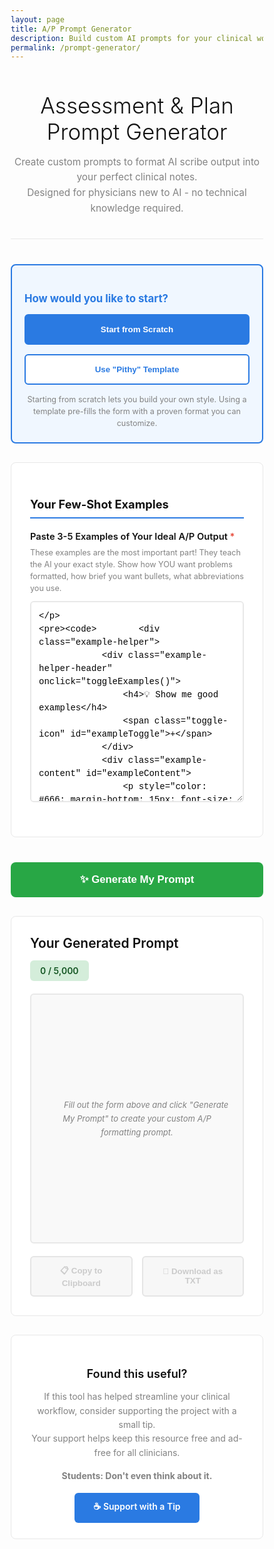 ```yaml
---
layout: page
title: A/P Prompt Generator
description: Build custom AI prompts for your clinical workflow. Use our free A/P Prompt Generator to format AI scribe output to your exact style. Try it now.
permalink: /prompt-generator/
---
```


<style>
    * {
        margin: 0;
        padding: 0;
        box-sizing: border-box;
    }

    .header {
        text-align: center;
        margin-bottom: 40px;
        padding-bottom: 20px;
        border-bottom: 1px solid #e8e8e8;
    }

    .header h1 {
        font-size: 2.5em;
        font-weight: 300;
        color: #111;
        margin-bottom: 10px;
    }

    .header p {
        color: #828282;
        font-size: 1.1em;
        line-height: 1.6;
    }

    /* Template selector */
    .template-section {
        background: #f0f7ff;
        border: 2px solid #2a7ae2;
        border-radius: 8px;
        padding: 20px;
        margin-bottom: 30px;
    }

    .template-section h3 {
        color: #2a7ae2;
        margin-bottom: 15px;
        font-size: 1.2em;
    }

    .template-buttons {
        display: flex;
        gap: 15px;
        flex-wrap: wrap;
    }

    .template-btn {
        flex: 1;
        min-width: 200px;
        padding: 15px 20px;
        border: 2px solid #2a7ae2;
        background: white;
        color: #2a7ae2;
        border-radius: 6px;
        font-weight: 600;
        cursor: pointer;
        transition: all 0.2s;
        text-align: center;
    }

    .template-btn:hover {
        background: #2a7ae2;
        color: white;
    }

    .template-btn.active {
        background: #2a7ae2;
        color: white;
    }

    /* Form sections */
    .form-section {
        background: white;
        border: 1px solid #e8e8e8;
        border-radius: 8px;
        padding: 30px;
        margin-bottom: 20px;
    }

    .form-section h3 {
        color: #111;
        margin-bottom: 20px;
        font-size: 1.3em;
        padding-bottom: 10px;
        border-bottom: 2px solid #2a7ae2;
    }

    .field {
        margin-bottom: 25px;
    }

    .field label {
        display: block;
        font-weight: 600;
        margin-bottom: 8px;
        color: #111;
        font-size: 1.05em;
    }

    .required {
        color: #e74c3c;
    }

    .help-text {
        font-size: 0.9em;
        color: #828282;
        margin-top: 5px;
        line-height: 1.5;
    }

    input[type="text"],
    textarea,
    select {
        width: 100%;
        padding: 12px;
        border: 2px solid #e8e8e8;
        border-radius: 6px;
        font-family: inherit;
        font-size: 14px;
        transition: border-color 0.2s;
    }

    input[type="text"]:focus,
    textarea:focus,
    select:focus {
        outline: none;
        border-color: #2a7ae2;
    }

    textarea {
        font-family: 'Monaco', 'Courier New', monospace;
        line-height: 1.5;
        resize: vertical;
        min-height: 100px;
    }

    /* Example helper */
    .example-helper {
        background: #f9f9f9;
        border: 2px solid #e8e8e8;
        border-radius: 6px;
        padding: 15px;
        margin-top: 10px;
    }

    .example-helper-header {
        display: flex;
        justify-content: space-between;
        align-items: center;
        cursor: pointer;
        user-select: none;
    }

    .example-helper-header h4 {
        color: #2a7ae2;
        font-size: 1em;
    }

    .toggle-icon {
        color: #2a7ae2;
        font-size: 1.2em;
        font-weight: bold;
    }

    .example-content {
        display: none;
        margin-top: 15px;
        padding-top: 15px;
        border-top: 1px solid #e8e8e8;
    }

    .example-content.show {
        display: block;
    }

    .example-item {
        background: white;
        border: 1px solid #e8e8e8;
        border-radius: 4px;
        padding: 12px;
        margin-bottom: 10px;
        font-family: 'Monaco', 'Courier New', monospace;
        font-size: 0.9em;
        white-space: pre-wrap;
        line-height: 1.6;
    }

    /* Pattern detection feedback */
    .pattern-feedback {
        background: #d4edda;
        border: 2px solid #28a745;
        border-radius: 8px;
        padding: 20px;
        margin-top: 15px;
        display: none;
    }

    .pattern-feedback.show {
        display: block;
    }

    .pattern-feedback.warning {
        background: #fff3cd;
        border-color: #ffc107;
    }

    .pattern-feedback h4 {
        color: #155724;
        margin-bottom: 15px;
        display: flex;
        align-items: center;
        gap: 8px;
        font-size: 1.1em;
    }

    .pattern-feedback.warning h4 {
        color: #856404;
    }

    .pattern-grid {
        display: grid;
        grid-template-columns: repeat(auto-fit, minmax(250px, 1fr));
        gap: 15px;
        margin-bottom: 15px;
    }

    .pattern-item {
        background: white;
        border: 1px solid #c3e6cb;
        border-radius: 6px;
        padding: 12px;
    }

    .pattern-feedback.warning .pattern-item {
        border-color: #ffeaa7;
    }

    .pattern-item strong {
        display: block;
        color: #155724;
        margin-bottom: 5px;
        font-size: 0.9em;
    }

    .pattern-feedback.warning .pattern-item strong {
        color: #856404;
    }

    .pattern-value {
        color: #155724;
        font-size: 1.05em;
        font-weight: 600;
    }

    .pattern-feedback.warning .pattern-value {
        color: #856404;
    }

    .consistency-issues {
        background: white;
        border: 1px solid #ffeaa7;
        border-radius: 6px;
        padding: 15px;
        margin-top: 15px;
    }

    .consistency-issues h5 {
        color: #856404;
        margin-bottom: 10px;
        font-size: 1em;
    }

    .consistency-issues ul {
        margin-left: 20px;
        color: #856404;
    }

    .consistency-issues li {
        margin-bottom: 8px;
        line-height: 1.5;
    }

    .pattern-note {
        margin-top: 15px;
        padding: 12px;
        background: white;
        border-left: 4px solid #28a745;
        font-size: 0.95em;
        color: #155724;
        line-height: 1.6;
    }

    .pattern-feedback.warning .pattern-note {
        border-left-color: #ffc107;
        color: #856404;
    }

    /* Boilerplate section */
    .boilerplate-entry {
        background: #f9f9f9;
        border: 2px solid #e8e8e8;
        border-radius: 6px;
        padding: 20px;
        margin-bottom: 15px;
    }

    .boilerplate-header {
        display: flex;
        justify-content: space-between;
        align-items: center;
        margin-bottom: 15px;
    }

    .boilerplate-header h4 {
        font-size: 1em;
        color: #111;
        font-weight: 600;
    }

    .remove-btn {
        background: #e74c3c;
        color: white;
        border: none;
        border-radius: 4px;
        padding: 6px 12px;
        font-size: 0.85em;
        cursor: pointer;
        transition: background 0.2s;
    }

    .remove-btn:hover {
        background: #c0392b;
    }

    .add-boilerplate-btn {
        width: 100%;
        padding: 15px;
        background: white;
        color: #2a7ae2;
        border: 2px dashed #2a7ae2;
        border-radius: 6px;
        font-weight: 600;
        font-size: 1em;
        cursor: pointer;
        transition: all 0.2s;
    }

    .add-boilerplate-btn:hover {
        background: #f0f7ff;
        border-style: solid;
    }

    /* Custom rules */
    .custom-rules-toggle {
        background: #f9f9f9;
        border: 2px solid #e8e8e8;
        border-radius: 6px;
        padding: 15px;
        margin-top: 20px;
        cursor: pointer;
        text-align: center;
        font-weight: 600;
        color: #2a7ae2;
        transition: all 0.2s;
    }

    .custom-rules-toggle:hover {
        background: #f0f0f0;
    }

    .custom-rules-content {
        display: none;
        margin-top: 15px;
    }

    .custom-rules-content.show {
        display: block;
    }

    /* Generate button */
    .generate-btn {
        width: 100%;
        padding: 18px;
        background: #28a745;
        color: white;
        border: none;
        border-radius: 8px;
        font-size: 1.2em;
        font-weight: 600;
        cursor: pointer;
        transition: background 0.2s;
        margin-top: 20px;
    }

    .generate-btn:hover {
        background: #218838;
    }

    .generate-btn:disabled {
        background: #ccc;
        cursor: not-allowed;
    }

    /* Output section */
    .output-section {
        background: white;
        border: 1px solid #e8e8e8;
        border-radius: 8px;
        padding: 30px;
        margin-top: 30px;
    }

    .output-header {
        display: flex;
        justify-content: space-between;
        align-items: center;
        margin-bottom: 20px;
        flex-wrap: wrap;
        gap: 15px;
    }

    .output-title {
        font-size: 1.5em;
        font-weight: 600;
        color: #111;
    }

    .char-count {
        font-size: 1em;
        padding: 8px 16px;
        border-radius: 6px;
        font-weight: 600;
    }

    .char-count.good {
        background: #d4edda;
        color: #155724;
    }

    .char-count.warning {
        background: #fff3cd;
        color: #856404;
    }

    .char-count.danger {
        background: #f8d7da;
        color: #721c24;
    }

    .output-content {
        background: #f9f9f9;
        border: 2px solid #e8e8e8;
        border-radius: 6px;
        padding: 20px;
        min-height: 400px;
        font-family: 'Monaco', 'Courier New', monospace;
        font-size: 13px;
        line-height: 1.7;
        white-space: pre-wrap;
        word-wrap: break-word;
        max-height: 600px;
        overflow-y: auto;
    }

    .output-content.empty {
        display: flex;
        align-items: center;
        justify-content: center;
        color: #828282;
        font-family: inherit;
        font-style: italic;
        text-align: center;
    }

    .action-buttons {
        display: flex;
        gap: 15px;
        margin-top: 20px;
        flex-wrap: wrap;
    }

    .copy-btn,
    .download-btn {
        flex: 1;
        min-width: 150px;
        padding: 12px 20px;
        border: 2px solid #2a7ae2;
        background: white;
        color: #2a7ae2;
        border-radius: 6px;
        font-weight: 600;
        cursor: pointer;
        transition: all 0.2s;
    }

    .copy-btn:hover,
    .download-btn:hover {
        background: #2a7ae2;
        color: white;
    }

    .copy-btn.copied {
        background: #28a745;
        border-color: #28a745;
        color: white;
    }

    .copy-btn:disabled,
    .download-btn:disabled {
        opacity: 0.5;
        cursor: not-allowed;
        background: #f0f0f0;
        border-color: #ccc;
        color: #999;
    }

    /* Support section */
    .support-section {
        background: white;
        border: 1px solid #e8e8e8;
        border-radius: 8px;
        padding: 25px;
        margin-top: 30px;
        text-align: center;
    }

    .support-section h3 {
        font-size: 1.3em;
        font-weight: 600;
        color: #111;
        margin-bottom: 15px;
    }

    .support-section p {
        color: #828282;
        margin-bottom: 15px;
        line-height: 1.6;
    }

    .tip-jar-btn {
        display: inline-block;
        padding: 12px 30px;
        background: #2a7ae2;
        color: white;
        text-decoration: none;
        border-radius: 6px;
        font-weight: 600;
        transition: background 0.2s;
    }

    .tip-jar-btn:hover {
        background: #1e59a8;
    }

    /* Mobile responsiveness */
    @media (max-width: 768px) {
        .header h1 {
            font-size: 1.8em;
        }

        .template-buttons {
            flex-direction: column;
        }

        .template-btn {
            min-width: 100%;
        }

        .form-section,
        .output-section {
            padding: 20px;
        }

        .output-header {
            flex-direction: column;
            align-items: flex-start;
        }

        .action-buttons {
            flex-direction: column;
        }

        .copy-btn,
        .download-btn {
            width: 100%;
        }

        .pattern-grid {
            grid-template-columns: 1fr;
        }
    }
</style>

<div class="header">
    <h1>Assessment & Plan Prompt Generator</h1>
    <p>Create custom prompts to format AI scribe output into your perfect clinical notes.<br>
    Designed for physicians new to AI - no technical knowledge required.</p>
</div>

<div class="template-section">
    <h3>How would you like to start?</h3>
    <div class="template-buttons">
        <button class="template-btn active" onclick="selectTemplate('scratch')">
            Start from Scratch
        </button>
        <button class="template-btn" onclick="selectTemplate('pithy')">
            Use "Pithy" Template
        </button>
    </div>
    <div class="help-text" style="margin-top: 15px; text-align: center;">
        Starting from scratch lets you build your own style. Using a template pre-fills the form with a proven format you can customize.
    </div>
</div>

<form id="promptForm">
    <div class="form-section">
        <h3>Your Few-Shot Examples</h3>
        <div class="field">
            <label>Paste 3-5 Examples of Your Ideal A/P Output <span class="required">*</span></label>
            <div class="help-text" style="margin-bottom: 10px;">
                These examples are the most important part! They teach the AI your exact style.
                Show how YOU want problems formatted, how brief you want bullets, what abbreviations you use.
            </div>
            <textarea id="examples" rows="14" placeholder="Paste your examples here. Separate each example clearly.

Example:
**Viral URI**
        - Supportive care, fluids
        - Tylenol PRN for fever
        - RTC if not improving in 3-5 days

**Acute Otitis Media**
        - Amoxicillin 400mg/5mL, 8mL PO BID x10d
        - F/U 2wk or PRN
        - Return precautions given" required></textarea>
            
            <div class="example-helper">
                <div class="example-helper-header" onclick="toggleExamples()">
                    <h4>💡 Show me good examples</h4>
                    <span class="toggle-icon" id="exampleToggle">+</span>
                </div>
                <div class="example-content" id="exampleContent">
                    <p style="color: #666; margin-bottom: 15px; font-size: 0.95em;">
                        Here are examples from a proven pediatric prompt. Copy the structure and adapt to your specialty:
                    </p>
                    <div class="example-item">**Asthma**
        - Flovent 44mcg 2 puff BID started
        - Continue albuterol PRN
        - Use spacer
        - RTC 3mo/PRN</div>
                    <div class="example-item">**Well Child Check**
        - Growing and developing well
        - Reviewed anticipatory guidance
        - RTC 1yr/PRN</div>
                    <div class="example-item">**Vomiting, mild dehydration**
        - NDNT on exam with MMM
        - Zofran PRN, pedialyte, Tylenol, Motrin
        - RTC PRN</div>
                    <p style="color: #666; margin-top: 15px; font-size: 0.9em; font-style: italic;">
                        Notice: Bold problem names, short bullets (under 10 words), clinical abbreviations, and clear follow-up plans.
                    </p>
                </div>
            </div>

            <div class="pattern-feedback" id="patternFeedback">
                <h4>✓ Pattern Detection Results</h4>
                <div class="pattern-grid" id="patternGrid"></div>
                <div id="consistencyIssues"></div>
                <div class="pattern-note" id="patternNote"></div>
            </div>

            <button type="button" class="add-boilerplate-btn" onclick="analyzeExamples()" style="margin-top: 15px; background: #2a7ae2; color: white; border: 2px solid #2a7ae2;">
                📊 Analyze Examples
            </button>
        </div>
    </div>

    <div class="form-section">
        <h3>Boilerplate Phrases (Optional)</h3>
        <p class="help-text" style="margin-bottom: 20px;">
            Add conditional text that appears after your bullets when certain visit types occur.
            For example: "If well child check → insert standard anticipatory guidance text"
        </p>
        
        <div id="boilerplateContainer"></div>
        
        <button type="button" class="add-boilerplate-btn" onclick="addBoilerplate()">
            + Add Boilerplate Phrase
        </button>
    </div>

    <div class="form-section">
        <h3>Formatting Rules</h3>
        <p class="help-text" style="margin-bottom: 15px;">
            The generator will automatically create rules based on your examples. Most users don't need to add anything here.
        </p>
        
        <div class="custom-rules-toggle" onclick="toggleCustomRules()">
            ⚙️ Add Custom Rules (Advanced)
        </div>
        
        <div class="custom-rules-content" id="customRulesContent">
            <textarea id="customRules" rows="6" placeholder="Add any specialty-specific requirements...

Example:
- Always include growth chart interpretation for peds
- Reference specific guidelines when applicable
- Include specific return precautions for each diagnosis"></textarea>
        </div>
    </div>

    <button type="submit" class="generate-btn">✨ Generate My Prompt</button>
</form>

<div class="output-section">
    <div class="output-header">
        <div class="output-title">Your Generated Prompt</div>
        <div id="charCount" class="char-count good">0 / 5,000</div>
    </div>
    <div id="output" class="output-content empty">
        Fill out the form above and click "Generate My Prompt" to create your custom A/P formatting prompt.
    </div>
    <div class="action-buttons">
        <button id="copyBtn" class="copy-btn" disabled>📋 Copy to Clipboard</button>
        <button id="downloadBtn" class="download-btn" disabled>💾 Download as TXT</button>
    </div>
</div>

<div class="support-section">
    <h3>Found this useful?</h3>
    <p>If this tool has helped streamline your clinical workflow, consider supporting the project with a small tip.<br>
    Your support helps keep this resource free and ad-free for all clinicians.</p>
    <p><strong>Students: Don't even think about it.</strong></p>
    <a href="https://donate.stripe.com/14A9ANf3K8VjeAW7pT8bS00" target="_blank" class="tip-jar-btn">☕ Support with a Tip</a>
</div>

<script>
// =============================================================================
// STATE MANAGEMENT
// =============================================================================
let boilerplateCount = 0;
let currentTemplate = 'scratch';
let detectedPatterns = null;

// Template data
const TEMPLATES = {
    pithy: {
        examples: `**Asthma**
        - Flovent 44mcg 2 puff BID started
        - Continue albuterol PRN
        - Use spacer
        - RTC 3mo/PRN

**Well Child Check**
        - Growing and developing well
        - Reviewed anticipatory guidance
        - RTC 1yr/PRN

**Vomiting, mild dehydration**
        - NDNT on exam with MMM
        - Zofran PRN, pedialyte, Tylenol, Motrin
        - RTC PRN

**ADHD**
        - Concerta 27mg not effective
        - Transition to Vyvanse 20mg PO daily
        - RTC 1mo

**Viral URI**
        - Supportive care, fluids
        - Declined COVID test
        - RTC PRN`,
        boilerplates: [
            {
                hook: 'well child check or health maintenance',
                text: 'All forms, labs, immunizations, and patient concerns reviewed and addressed appropriately. Screening questions, past medical history, past social history, medications, and growth chart reviewed. Age-appropriate anticipatory guidance reviewed and printed in AVS. Parent questions addressed.'
            },
            {
                hook: 'any illness',
                text: 'Recommended supportive care with OTC medications as needed. Return precautions given including increasing pain, worsening fever, dehydration, new symptoms, prolonged symptoms, worsening symptoms, and other concerns. Caregiver expressed understanding and agreement with treatment plan.'
            },
            {
                hook: 'any injury',
                text: 'Recommended supportive care with Tylenol, Motrin, rest, ice, compression, elevation, and gradual return to activity as appropriate. Return precautions given including increasing pain, swelling, or failure to improve.'
            }
        ]
    }
};

// =============================================================================
// ENHANCED PATTERN ANALYZER V3 (FIXED)
// =============================================================================
const PatternAnalyzer = {
    // List of subcategories to filter out from problem parsing
    subcategoryPattern: /^(Diagnostics|Therapeutics|Medications|Follow-up|Tests|Assessment|Plan|Prescriptions|Referrals|Consults|Next Steps|Patient Education|Discharge|Situational awareness):?$/i,

    analyze(text) {
        // 1. Parse text into problems
        const problems = this.parseProblems(text);
        
        if (problems.length === 0) {
            return { error: 'Could not detect any problems. Please format problem names using **Bold**, ALL CAPS, or Capitalized: format.' };
        }
        
        const emptyProblems = problems.filter(p => !p.content.trim());
        if (emptyProblems.length === problems.length) {
            return { error: 'Examples need content after problem names. Please add assessment and/or plan details.' };
        }
        
        // 2. Detect Assessment format first (as Plan detection depends on it)
        const assessmentPatterns = this.detectAssessmentFormat(problems);
        
        // 3. Detect Plan format (now "assessment-aware")
        const planPatterns = this.detectPlanFormat(problems, assessmentPatterns);
        
        // 4. Detect Problem Format from parsed problems
        const primaryProblemFormat = this.mostCommon(problems.map(p => p.format)) || 'plain';

        // 5. Detect all other pattern categories
        const patterns = {
            assessment: assessmentPatterns,
            plan: planPatterns,
            brevity: this.measureBrevity(problems),
            justification: this.detectJustification(problems),
            contingency: this.detectContingency(text),
            structure: {
                problemFormat: primaryProblemFormat,
                bulletStyle: this.detectBulletStyle(text),
                spacing: this.detectSpacing(text)
            },
            voice: this.detectVoice(text),
            abbreviations: this.measureAbbreviationDensity(text)
        };
        
        // 6. Check consistency
        const consistency = this.checkConsistency(patterns, problems);
        patterns.consistency = consistency;
        
        return patterns;
    },

    // Enhanced problem parser - supports multiple formats and filters subcategories
    parseProblems(text) {
        const problems = [];
        
        // Pattern 1: **Bold**
        let sections = text.split(/\*\*([^*]+)\*\*/);
        if (sections.length > 2) {
            for (let i = 1; i < sections.length; i += 2) {
                const problemName = sections[i].trim();
                
                // Skip if it's a subcategory header (FIX: BUG #2 - check before adding)
                if (this.subcategoryPattern.test(problemName)) {
                    continue;
                }
                
                const content = sections[i + 1] || '';
                
                // Skip if content is empty or only whitespace (FIX: BUG #2 - prevents validation failure)
                if (!content.trim()) {
                    continue;
                }
                
                problems.push({
                    name: problemName,
                    content: content,
                    lines: content.split('\n').filter(l => l.trim()),
                    format: 'bold'
                });
            }
            if (problems.length > 0) return problems;
        }
        
        // Pattern 2: ALL CAPS (at least 3 chars, mostly uppercase)
        const lines = text.split('\n');
        let currentProblem = null;
        
        for (let i = 0; i < lines.length; i++) {
            const line = lines[i];
            const trimmed = line.trim();
            
            // Check for ALL CAPS problem marker (at least 3 chars, 80% uppercase)
            if (trimmed.length >= 3) {
                const upperCount = (trimmed.match(/[A-Z]/g) || []).length;
                const letterCount = (trimmed.match(/[A-Za-z]/g) || []).length;
                const isAllCaps = letterCount > 0 && (upperCount / letterCount) >= 0.8;
                
                if (isAllCaps && /^[A-Z]/.test(trimmed)) {
                    const problemName = trimmed.replace(/:$/, '');
                    
                    // Skip if it's a subcategory header
                    if (this.subcategoryPattern.test(problemName)) {
                        continue;
                    }
                    
                    if (currentProblem) {
                        problems.push(currentProblem);
                    }
                    currentProblem = {
                        name: problemName,
                        content: '',
                        lines: [],
                        format: 'caps'
                    };
                } else if (currentProblem && trimmed) {
                    currentProblem.content += line + '\n';
                    currentProblem.lines.push(trimmed);
                }
            } else if (currentProblem && trimmed) {
                currentProblem.content += line + '\n';
                currentProblem.lines.push(trimmed);
            }
        }
        if (currentProblem) problems.push(currentProblem);
        if (problems.length > 0) return problems;
        
        // Pattern 3: Capitalized Word(s): (with colon)
        currentProblem = null;
        for (let i = 0; i < lines.length; i++) {
            const line = lines[i];
            const trimmed = line.trim();
            
            // Check for Capitalized Word: pattern (must have colon at end)
            if (/^[A-Z][a-zA-Z\s,'-]+:$/.test(trimmed) && trimmed.length >= 4) {
                const problemName = trimmed.replace(/:$/, '');
                
                // Skip if it's a subcategory header
                if (this.subcategoryPattern.test(problemName)) {
                    continue;
                }
                
                if (currentProblem) {
                    problems.push(currentProblem);
                }
                currentProblem = {
                    name: problemName,
                    content: '',
                    lines: [],
                    format: 'capitalized-colon'
                };
            } else if (currentProblem && trimmed) {
                currentProblem.content += line + '\n';
                currentProblem.lines.push(trimmed);
            }
        }
        if (currentProblem) problems.push(currentProblem);
        if (problems.length > 0) return problems;
        
        // Pattern 4: Capitalized line followed by indented bullets
        currentProblem = null;
        for (let i = 0; i < lines.length; i++) {
            const line = lines[i];
            const trimmed = line.trim();
            const nextLine = i + 1 < lines.length ? lines[i + 1] : '';
            
            // Check for capitalized word followed by indented content
            if (/^[A-Z][a-zA-Z\s]+$/.test(trimmed) && /^\s+[-*]/.test(nextLine)) {
                
                // Skip if it's a subcategory header
                if (this.subcategoryPattern.test(trimmed)) {
                    continue;
                }
                
                if (currentProblem) {
                    problems.push(currentProblem);
                }
                currentProblem = {
                    name: trimmed,
                    content: '',
                    lines: [],
                    format: 'capitalized'
                };
            } else if (currentProblem && trimmed) {
                currentProblem.content += line + '\n';
                currentProblem.lines.push(trimmed);
            }
        }
        if (currentProblem) problems.push(currentProblem);
        
        return problems;
    },

    // CATEGORY 1: ASSESSMENT FORMAT DETECTION (FIXED)
    // Priority: Narrative -> One-Liner -> Minimal
    detectAssessmentFormat(problems) {
        const formats = problems.map(problem => {
            
            // 1. Check for narrative (2+ consecutive non-bullet lines OR 1 line with 2+ sentences)
            if (this.isNarrativeParagraph(problem)) {
                return 'narrative';
            }
            
            // 2. Check for one-liner (exactly 1 non-bullet line + bullets)
            if (this.hasOneLinerStructure(problem)) {
                return 'oneliner-phrase';
            }

            // 3. Check for minimal (0 non-bullet lines)
            if (this.hasZeroNonBulletLines(problem)) {
                return 'minimal';
            }
            
            // 4. Fallback (e.g., problem with no bullets)
            return 'minimal';
        });
        
        return {
            primary: this.mostCommon(formats),
            consistency: [...new Set(formats)].length === 1,
            variations: [...new Set(formats)],
            distribution: this.countOccurrences(formats)
        };
    },

    // Helper: Detects 2+ non-bullet lines OR 1 wrapped line with 2+ sentences
    isNarrativeParagraph(problem) {
        const lines = problem.lines;
        let nonBulletCount = 0;
        let nonBulletContent = '';
        
        for (const line of lines) {
            if (/^\s*[-*]\s+/.test(line)) break; // Stop at first bullet
            if (line.trim()) {
                nonBulletCount++;
                nonBulletContent += line.trim() + ' ';
            }
        }
        
        // Narrative: 2+ non-bullet lines before any bullets
        if (nonBulletCount >= 2) return true;
        
        // Narrative: 1 non-bullet line that contains 2+ sentences (handles wrapped paste)
        if (nonBulletCount === 1) {
            const sentences = nonBulletContent.split(/[.!?]\s/).filter(Boolean);
            if (sentences.length >= 2) return true;
        }
        
        return false;
    },

    // Helper: Detects exactly 1 non-bullet line
    hasOneLinerStructure(problem) {
        const lines = problem.lines;
        const bulletLines = lines.filter(l => /^\s*[-*]\s+/.test(l));
        const nonBulletLines = lines.filter(l => 
            !/^\s*[-*]\s+/.test(l) && l.trim()
        );
        
        // One-liner: exactly 1 non-bullet assessment + at least 1 bullet plan
        return nonBulletLines.length === 1 && bulletLines.length >= 1;
    },
    
    // Helper: Detects 0 non-bullet lines
    hasZeroNonBulletLines(problem) {
        const lines = problem.lines;
        const nonBulletLines = lines.filter(l => 
            !/^\s*[-*]\s+/.test(l) && l.trim()
        );
        
        // Minimal: 0 non-bullet assessment lines (all content is bullets)
        return nonBulletLines.length === 0;
    },

    // CATEGORY 2: PLAN FORMAT DETECTION (FIXED)
    // Now "assessment-aware"
    detectPlanFormat(problems, assessmentPatterns) {
        const formats = problems.map((problem, index) => {
            // Get the assessment type for *this specific problem*
            const assessmentType = assessmentPatterns.variations[index] || assessmentPatterns.primary;
            
            // Get *only* the plan content
            const planContent = this.getPlanContent(problem, assessmentType);
            
            // Run checks *only* on the plan content (ordered from most specific to least specific)
            if (this.hasCategorySubheadings(planContent)) {
                return 'categorized';  // Most specific: has section headers
            }
            if (this.isHybridPlan(planContent)) {
                return 'hybrid';  // Moderately specific: mix of sentences + bullets (FIX: BUG #4 - check before narrative)
            }
            if (this.isPlanNarrative(planContent)) {
                return 'narrative';  // Broader: just needs future tense sentences
            }
            
            // Default to simple bullets (least specific fallback)
            return 'simple_bullets';
        });
        
        return {
            primary: this.mostCommon(formats),
            consistency: [...new Set(formats)].length === 1,
            variations: [...new Set(formats)],
            distribution: this.countOccurrences(formats)
        };
    },

    // Helper: Isolates plan content based on assessment type
    getPlanContent(problem, assessmentType) {
        const lines = problem.content.split('\n');
        let planLines = [];

        if (assessmentType === 'minimal') {
            // The whole content is the plan
            planLines = lines;
        } else if (assessmentType === 'oneliner-phrase') {
            // Plan starts *after* the first non-bullet line
            let foundNonBullet = false;
            for (const line of lines) {
                if (!/^\s*[-*]\s+/.test(line) && line.trim() && !foundNonBullet) {
                    foundNonBullet = true;
                    continue; // Skip this assessment line
                }
                if (foundNonBullet) {
                    planLines.push(line);
                }
            }
        } else if (assessmentType === 'narrative') {
            // Plan starts at the *first bullet* OR all content after assessment sentences (FIX: BUG #1)
            let foundFirstBullet = false;
            let assessmentLineCount = 0;
            
            for (const line of lines) {
                if (/^\s*[-*]\s+/.test(line)) {
                    foundFirstBullet = true;
                }
                if (foundFirstBullet) {
                    planLines.push(line);
                } else if (line.trim() && !/^\s*[-*]\s+/.test(line)) {
                    // Count non-bullet lines (assessment lines)
                    assessmentLineCount++;
                    // After 2+ assessment lines, assume plan starts (skip these lines)
                    if (assessmentLineCount > 2) {
                        planLines.push(line);
                    }
                } else if (line.trim() === '' && assessmentLineCount > 0) {
                    // Once we've seen assessment lines, include everything after
                    planLines.push(line);
                }
            }
            
            // Fallback: if no bullets found and we have content, take everything after first 2 lines
            if (planLines.length === 0 && lines.length > 2) {
                planLines = lines.slice(2);
            }
        }
        
        return planLines.join('\n');
    },

    // Helper: Checks for subheadings (operates on planContent)
    hasCategorySubheadings(text) {
        // Check for bold subheadings with common medical categories
        const boldSubheadingPatterns = [
            /\*\*Diagnostics:\*\*/i,
            /\*\*Therapeutics:\*\*/i,
            /\*\*Medications:\*\*/i,
            /\*\*Follow-up:\*\*/i,
            /\*\*Referrals:\*\*/i,
            /\*\*Consults:\*\*/i,
            /\*\*Patient Education:\*\*/i,
            /\*\*Tests:\*\*/i,
            /\*\*Assessment:\*\*/i,
            /\*\*Plan:\*\*/i,
            /\*\*Next Steps:\*\*/i,
            /\*\*Prescriptions:\*\*/i,
            /\*\*Discharge:\*\*/i,
            /\*\*Situational awareness:\*\*/i
        ];
        
        // Check for bullet-formatted subheadings (e.g., "- Diagnostics:")
        const bulletSubheadingPattern = /^\s*[-*]\s+(Diagnostics|Therapeutics|Medications|Follow-up|Tests|Prescriptions|Referrals|Consults|Next Steps|Patient Education|Discharge|Assessment|Plan|Situational awareness):/im;
        
        // Check for plain capitalized words with colon (on their own line)
        const plainSubheadingPattern = /^(Diagnostics|Therapeutics|Medications|Follow-up|Tests|Prescriptions|Referrals|Consults|Next Steps|Patient Education|Discharge|Assessment|Plan|Situational awareness):/im;
        
        const hasBoldSubheading = boldSubheadingPatterns.some(pattern => pattern.test(text));
        const hasBulletSubheading = bulletSubheadingPattern.test(text);
        const hasPlainSubheading = plainSubheadingPattern.test(text);
        
        return hasBoldSubheading || hasBulletSubheading || hasPlainSubheading;
    },

    // Helper: Checks for narrative plan (operates on planContent)
    isPlanNarrative(text) {
        // Must have NO bullets (strict requirement)
        const bulletCount = (text.match(/^\s*[-*]\s+/gm) || []).length;
        if (bulletCount > 0) return false;
        
        // Must have multiple substantial sentences
        const sentences = (text.match(/[.!?]+/g) || []).length;
        if (sentences < 2) return false;
        
        // Must have future tense indicators
        const futureTenseVerbs = ['will', 'plan to', 'going to', 'intend to'];
        const hasFutureTense = futureTenseVerbs.some(verb => 
            text.toLowerCase().includes(verb)
        );
        if (!hasFutureTense) return false;
        
        // Must be substantial text
        const wordCount = text.split(/\s+/).length;
        const isSubstantial = wordCount >= 15;
        
        return isSubstantial;
    },

    // Helper: Checks for hybrid plan (operates on planContent)
    isHybridPlan(text) {
        const lines = text.split('\n').filter(l => l.trim());
        let substantialSentenceCount = 0;
        let bulletCount = 0;
        
        for (const line of lines) {
            const isBullet = /^\s*[-*]\s+/.test(line);
            
            if (isBullet) {
                bulletCount++;
            } else {
                // Check if it's a substantial sentence
                const hasPeriod = /[.!?]$/.test(line.trim());
                const wordCount = line.split(/\s+/).length;
                
                if (hasPeriod && wordCount >= 5) {
                    substantialSentenceCount++;
                }
            }
        }
        
        // Hybrid requires at least 1 substantial sentence AND at least 2 bullets
        return substantialSentenceCount >= 1 && bulletCount >= 2;
    },

    // CATEGORY 3: DETAIL MODIFIERS
    measureBrevity(problems) {
        const allItems = [];
        
        problems.forEach(problem => {
            const bullets = problem.content
                .split('\n')
                .filter(l => /^\s*[-*]\s+/.test(l))
                .map(l => l.replace(/^\s*[-*]\s+/, '').trim());
            
            allItems.push(...bullets);
        });
        
        if (allItems.length === 0) return null;
        
        const wordCounts = allItems.map(item => item.split(/\s+/).length);
        const avg = wordCounts.reduce((a, b) => a + b, 0) / wordCounts.length;
        const max = Math.max(...wordCounts);
        const min = Math.min(...wordCounts);
        
        let level;
        if (avg < 6) level = 'terse';
        else if (avg < 12) level = 'moderate';
        else level = 'verbose';
        
        return {
            average: Math.round(avg * 10) / 10,
            max: max,
            min: min,
            level: level
        };
    },

    detectJustification(problems) {
        let noneCount = 0;
        let briefCount = 0;
        let detailedCount = 0;
        
        problems.forEach(problem => {
            const bullets = problem.content.split('\n')
                .filter(l => /^\s*[-*]\s+/.test(l));
            
            bullets.forEach(bullet => {
                const rationaleWords = [' for ', ' to ', ' per ', ' given ', ' because '];
                const hasRationale = rationaleWords.some(word => 
                    bullet.toLowerCase().includes(word)
                );
                
                if (!hasRationale) {
                    noneCount++;
                } else {
                    const detailedWords = ['guideline', 'target', 'goal', 'standard', 'achieve'];
                    const isDetailed = detailedWords.some(word => 
                        bullet.toLowerCase().includes(word)
                    );
                    
                    if (isDetailed) detailedCount++;
                    else briefCount++;
                }
            });
        });
        
        const total = noneCount + briefCount + detailedCount;
        if (total === 0) return { level: 'unknown' };
        
        const percentNone = noneCount / total;
        const percentDetailed = detailedCount / total;
        
        let level;
        if (percentNone > 0.7) level = 'none';
        else if (percentDetailed > 0.4) level = 'detailed';
        else level = 'brief';
        
        return { level: level };
    },

    detectContingency(text) {
        const contingencyPatterns = [
            /if\s+(?:no|inadequate|poor)\s+response/i,
            /if\s+(?:worsening|worsens)/i,
            /return\s+if/i,
            /rtc\s+if/i,
            /escalate\s+to/i,
            /→/g,
            /consider\s+adding/i,
            /if\s+persistent/i
        ];
        
        const matches = contingencyPatterns
            .filter(pattern => pattern.test(text))
            .length;
        
        let level;
        if (matches === 0) level = 'none';
        else if (matches <= 2) level = 'simple';
        else level = 'detailed';
        
        return { level: level, present: matches > 0 };
    },

    // CATEGORY 4: STRUCTURAL ELEMENTS (FIXED)
    // problemFormat is now derived in analyze()
    
    detectBulletStyle(text) {
        const lines = text.split('\n');
        
        const hyphenCount = lines.filter(l => /^\s+-\s+/.test(l)).length;
        const asteriskCount = lines.filter(l => /^\s*\*\s+/.test(l) && !/\*\*/.test(l)).length;
        const numberCount = lines.filter(l => /^\s*\d+\.\s+/.test(l)).length;
        
        let style, count;
        if (hyphenCount > asteriskCount && hyphenCount > numberCount) {
            style = 'hyphen';
            count = hyphenCount;
        } else if (asteriskCount > numberCount) {
            style = 'asterisk';
            count = asteriskCount;
        } else if (numberCount > 0) {
            style = 'number';
            count = numberCount;
        } else {
            return { style: 'none', indent: 0 };
        }
        
        // Measure indentation
        const bulletLines = lines.filter(l => {
            if (style === 'hyphen') return /^\s+-\s+/.test(l);
            if (style === 'asterisk') return /^\s*\*\s+/.test(l) && !/\*\*/.test(l);
            if (style === 'number') return /^\s*\d+\.\s+/.test(l);
            return false;
        });
        
        const indent = bulletLines.length > 0 ? bulletLines[0].search(/\S/) : 0;
        
        return { style: style, indent: indent, count: count };
    },

    detectSpacing(text) {
        const hasBlankLines = /\n\s*\n/.test(text);
        return { blankLinesBetweenProblems: hasBlankLines };
    },

    // CATEGORY 5: VOICE & TONE
    detectVoice(text) {
        const firstPerson = (text.match(/\b(I will|I recommend|I plan|I started|I discussed)\b/gi) || []).length;
        const thirdPerson = (text.match(/\b(will|plan to|started|continue|recommend)\b/gi) || []).length - firstPerson;
        const passive = (text.match(/\b(was|were|will be|to be started|to be continued)\b/gi) || []).length;
        const patientCentric = (text.match(/\bpatient (will|prefers|wants|agrees|to)\b/gi) || []).length;
        
        const total = firstPerson + thirdPerson + passive + patientCentric;
        
        if (total === 0) return { voice: 'unknown' };
        
        const scores = {
            first_person: firstPerson,
            third_person: thirdPerson,
            passive: passive,
            patient_centric: patientCentric
        };
        
        const dominant = Object.keys(scores).reduce((a, b) => 
            scores[a] > scores[b] ? a : b
        );
        
        return { voice: dominant };
    },

    measureAbbreviationDensity(text) {
        const commonAbbreviations = [
            'RTC', 'PRN', 'BID', 'TID', 'QID', 'PO', 'IV', 'IM',
            'F/U', 'MMM', 'NDNT', 'OTC', 'AVS', 'PCMH', 'HTN',
            'DM', 'CHF', 'COPD', 'URI', 'UTI', 'SOB', 'CP', 'N/V'
        ];
        
        const found = commonAbbreviations.filter(abbr => 
            text.includes(abbr)
        );
        
        const words = text.split(/\s+/).length;
        const density = found.length / words * 100;
        
        let level;
        if (density > 5) level = 'high';
        else if (density > 2) level = 'moderate';
        else level = 'low';
        
        return {
            level: level,
            found: found,
            count: found.length
        };
    },

    // CONSISTENCY CHECKING WITH PATTERN INFERENCE
    checkConsistency(patterns, problems) {
        const issues = [];
        
        // Check assessment format consistency
        if (patterns.assessment.variations.length > 1) {
            const inference = this.inferAssessmentPattern(patterns.assessment, problems);
            issues.push({
                category: 'Assessment Format',
                message: `Mixed formats: ${patterns.assessment.variations.map(v => this.formatPatternName(v)).join(', ')}`,
                suggestion: inference.suggestion,
                rule: inference.rule
            });
        }
        
        // Check plan format consistency
        if (patterns.plan.variations.length > 1) {
            const inference = this.inferPlanPattern(patterns.plan, problems);
            issues.push({
                category: 'Plan Format',
                message: `Mixed formats: ${patterns.plan.variations.map(v => this.formatPatternName(v)).join(', ')}`,
                suggestion: inference.suggestion,
                rule: inference.rule
            });
        }
        
        // Check brevity variance
        if (patterns.brevity && patterns.brevity.max - patterns.brevity.min > 10) {
            issues.push({
                category: 'Brevity',
                message: `Wide range: ${patterns.brevity.min}-${patterns.brevity.max} words per bullet`,
                suggestion: 'AI will match source content complexity',
                rule: null
            });
        }
        
        return {
            isConsistent: issues.length === 0,
            issues: issues
        };
    },

    inferAssessmentPattern(assessmentData, problems) {
        const variations = assessmentData.variations;
        
        if (variations.includes('minimal') && variations.includes('oneliner-phrase')) {
            return {
                suggestion: 'Appears to use minimal assessment for simple problems, one-liner for problems needing context',
                rule: 'For straightforward problems, state the diagnosis only. For problems requiring clinical context, include a one-line summary.'
            };
        }
        
        // Generic mixed pattern
        return {
            suggestion: 'Multiple assessment styles detected - consider using consistent format or varying by problem complexity',
            rule: 'Adapt assessment detail to match the clinical complexity and decision-making required for each problem.'
        };
    },

    inferPlanPattern(planData, problems) {
        const variations = planData.variations;
        
        if (variations.includes('narrative') && variations.includes('simple_bullets')) {
            return {
                suggestion: 'May use narrative for complex plans, bullets for simple plans',
                rule: 'For complex problems, use narrative format. For straightforward action lists, use bullet points.'
            };
        }
        
        return {
            suggestion: 'Multiple plan formats detected',
            rule: 'Vary plan format based on complexity: narrative for multi-step reasoning, bullets for action lists.'
        };
    },

    formatPatternName(name) {
        const nameMap = {
            'narrative': 'Narrative',
            'oneliner-phrase': 'One-liner (phrase)',
            'minimal': 'Minimal (bullets only)',
            'simple_bullets': 'Simple bullets',
            'categorized': 'Categorized',
            'hybrid': 'Hybrid',
            'first_person': 'First person',
            'third_person': 'Third person',
            'passive': 'Passive',
            'patient_centric': 'Patient-centric',
            'caps': 'ALL CAPS',
            'capitalized-colon': 'Capitalized:',
            'capitalized': 'Capitalized'
        };
        return nameMap[name] || this.capitalize(name.replace(/-/g, ' ').replace(/_/g, ' '));
    },
    
    capitalize(str) {
        if (!str) return '';
        return str.charAt(0).toUpperCase() + str.slice(1);
    },

    // UTILITY FUNCTIONS
    mostCommon(arr) {
        if (arr.length === 0) return null;
        const counts = {};
        arr.forEach(item => counts[item] = (counts[item] || 0) + 1);
        return Object.keys(counts).reduce((a, b) => counts[a] > counts[b] ? a : b);
    },

    countOccurrences(arr) {
        const counts = {};
        arr.forEach(item => counts[item] = (counts[item] || 0) + 1);
        return counts;
    }
};

// =============================================================================
// PROMPT GENERATOR (FIXED)
// =============================================================================
const PromptGenerator = {
    generate(data) {
        const sections = [];
        
        sections.push(this.generateTask());
        sections.push('\n---\n');
        
        sections.push(this.generateOutputStructure(data.patterns));
        sections.push('\n---\n');
        
        sections.push(this.generateRules(data.patterns, data.customRules));
        sections.push('\n---\n');
        
        if (data.boilerplates.length > 0) {
            sections.push(this.generateBoilerplate(data.boilerplates));
            sections.push('\n---\n');
        }
        
        sections.push('## Few-Shot Examples\n\n');
        sections.push(data.examples.trim());
        
        return sections.join('');
    },

    generateTask() {
        return 'Reformat the assessment and plan into a structured, problem-oriented format. The output should be extremely concise for rapid scanning.';
    },

    generateOutputStructure(patterns) {
        let output = '## Output Structure for Each Problem/Diagnosis\n\n';
        
        if (patterns.structure.problemFormat === 'bold') {
            output += '**[Problem/Diagnosis Name]**\n';
        } else if (patterns.structure.problemFormat === 'caps') {
            output += '[PROBLEM/DIAGNOSIS NAME]\n';
        } else {
            output += '[Problem/Diagnosis Name]\n';
        }
        
        // Assessment structure (removed 'assessment-first-bullet')
        output += this.generateAssessmentStructure(patterns.assessment);
        
        // Plan structure
        output += this.generatePlanStructure(patterns.plan, patterns.structure.bulletStyle);
        
        return output;
    },

    generateAssessmentStructure(assessment) {
        const indent = ' '.repeat(assessment.primary === 'oneliner-phrase' ? 1 : 8);
        const bullet = assessment.primary === 'oneliner-phrase' ? '-' : '*';

        const templates = {
            'narrative': '\n[Write assessment as a flowing paragraph with complete sentences explaining clinical reasoning]\n\n',
            'oneliner-phrase': `\n${indent}${bullet} [brief finding, key detail, or status]\n\n`,
            'minimal': '\n' // Minimal means straight to plan bullets
        };
        
        return templates[assessment.primary] || '\n';
    },

    generatePlanStructure(plan, bulletStyle) {
        const indent = ' '.repeat(bulletStyle.indent || 8);
        const bullet = bulletStyle.style === 'hyphen' ? '-' : 
                      bulletStyle.style === 'asterisk' ? '*' : 
                      bulletStyle.style === 'number' ? '1.' : '-';
        
        const templates = {
            narrative: '[Write plan as flowing paragraph with future tense verbs]\n',
            simple_bullets: `${indent}${bullet} [Action item]\n${indent}${bullet} [Action item]\n`,
            categorized: `**Diagnostics:**\n${indent}${bullet} [Test/study]\n\n**Therapeutics:**\n${indent}${bullet} [Medication/treatment]\n\n**Follow-up:**\n${indent}${bullet} [Follow-up plan]\n`,
            hybrid: `[Opening narrative sentence explaining plan strategy]\n${indent}${bullet} [Action item]\n${indent}${bullet} [Action item]\n`
        };
        
        return templates[plan.primary] || templates.simple_bullets;
    },

    generateRules(patterns, customRules) {
        const rules = [];
        let num = 1;
        
        // Assessment instructions
        const assessmentInst = this.getAssessmentInstruction(patterns.assessment);
        if (assessmentInst) {
            rules.push(`${num}. ${assessmentInst}`);
            num++;
        }
        
        if (!patterns.consistency.isConsistent) {
            const assessmentIssue = patterns.consistency.issues.find(i => i.category === 'Assessment Format');
            if (assessmentIssue && assessmentIssue.rule) {
                rules.push(`${num}. ${assessmentIssue.rule}`);
                num++;
            }
        }
        
        // Plan instructions
        const planInst = this.getPlanInstruction(patterns.plan);
        if (planInst) {
            rules.push(`${num}. ${planInst}`);
            num++;
        }
        
        if (!patterns.consistency.isConsistent) {
            const planIssue = patterns.consistency.issues.find(i => i.category === 'Plan Format');
            if (planIssue && planIssue.rule) {
                rules.push(`${num}. ${planIssue.rule}`);
                num++;
            }
        }
        
        // Problem formatting
        if (patterns.structure.problemFormat === 'bold') {
            rules.push(`${num}. Bold all problem/diagnosis names using **Problem** format`);
            num++;
        } else if (patterns.structure.problemFormat === 'caps') {
            rules.push(`${num}. Format all problem/diagnosis names in ALL CAPS`);
            num++;
        }
        
        // Bullet style
        if (patterns.structure.bulletStyle.style !== 'none') {
            const bulletChar = patterns.structure.bulletStyle.style === 'hyphen' ? 'hyphen (-)' :
                             patterns.structure.bulletStyle.style === 'asterisk' ? 'asterisk (*)' :
                             'numbers';
            rules.push(`${num}. Use ${bulletChar} for all bullets`);
            num++;
            
            if (patterns.structure.bulletStyle.indent > 0) {
                rules.push(`${num}. Indent all bullets with ${patterns.structure.bulletStyle.indent} spaces`);
                num++;
            }
        }
        
        // Brevity
        if (patterns.brevity) {
            if (patterns.brevity.level === 'terse') {
                rules.push(`${num}. Keep bullets extremely brief (under ${Math.ceil(patterns.brevity.average + 2)} words per bullet)`);
                num++;
            } else if (patterns.brevity.level === 'verbose') {
                rules.push(`${num}. Write detailed bullets with full context (approximately ${Math.ceil(patterns.brevity.average)} words each)`);
                num++;
            }
        }
        
        // Justification
        if (patterns.justification.level === 'none') {
            rules.push(`${num}. List actions only without explanation or rationale`);
            num++;
        } else if (patterns.justification.level === 'detailed') {
            rules.push(`${num}. Include detailed rationale for each action, referencing guidelines when relevant`);
            num++;
        }
        
        // Abbreviations
        if (patterns.abbreviations.level === 'high') {
            const abbrList = patterns.abbreviations.found.slice(0, 8).join(', ');
            rules.push(`${num}. Use extensive medical abbreviations (e.g., ${abbrList}, etc.)`);
            num++;
        } else if (patterns.abbreviations.level === 'low') {
            rules.push(`${num}. Minimize abbreviations. Write out most terms in full`);
            num++;
        }
        
        // Contingency
        if (patterns.contingency.level === 'detailed') {
            rules.push(`${num}. Include detailed if/then contingency plans for anticipated scenarios`);
            num++;
        } else if (patterns.contingency.level === 'simple') {
            rules.push(`${num}. Include simple return precautions (e.g., "return if symptoms worsen")`);
            num++;
        }
        
        // Voice
        if (patterns.voice.voice === 'first_person') {
            rules.push(`${num}. Use first-person active voice (e.g., "I will start," "I recommend")`);
            num++;
        } else if (patterns.voice.voice === 'passive') {
            rules.push(`${num}. Use passive voice constructions where appropriate`);
            num++;
        }
        
        // Core rules
        rules.push(`${num}. Never fabricate or infer information not present in the source text`);
        num++;
        
        if (patterns.structure.spacing.blankLinesBetweenProblems) {
            rules.push(`${num}. Insert a blank line between different problems`);
            num++;
        }
        
        rules.push(`${num}. No references`);
        num++;
        
        // Custom rules
        if (customRules.trim()) {
            const customList = customRules.split('\n').filter(r => r.trim());
            customList.forEach(rule => {
                const clean = rule.replace(/^[\s\-*\d.]+/, '').trim();
                if (clean) {
                    rules.push(`${num}. ${clean}`);
                    num++;
                }
            });
        }
        
        return '## Formatting Rules\n\n' + rules.join('\n');
    },

    getAssessmentInstruction(assessment) {
        const templates = {
            'narrative': "Write the assessment as a flowing narrative paragraph. Use complete sentences that explain clinical reasoning. Connect findings to conclusions using words like 'given,' 'therefore,' and 'likely'",
            'oneliner-phrase': "After each problem name, write a brief, single-line phrase summarizing key clinical facts. This line should not be a full sentence.",
            'minimal': "Do not write a separate assessment. Proceed directly from the problem name to the plan (which will be bullet points)."
        };
        
        return templates[assessment.primary];
    },

    getPlanInstruction(plan) {
        const templates = {
            'narrative': "Write the plan as a flowing paragraph using complete sentences. Use future tense ('will start,' 'plan to'). Explain actions in narrative form",
            'simple_bullets': "Format the plan as bullet points. Write brief action phrases. Do not use category subheadings",
            'categorized': "Organize the plan into categories with subheadings (e.g., Diagnostics:, Therapeutics:, Follow-up:, Tests:, Medications:, etc.). Under each subheading, list relevant action items as bullet points. Use capitalized words followed by colons for subheadings",
            'hybrid': "Begin with a brief narrative sentence explaining the overall plan strategy. Then list specific action items as bullet points below"
        };
        
        return templates[plan.primary];
    },

    generateBoilerplate(boilerplates) {
        let section = '## Conditional Boilerplate Text\n\n';
        section += '[Insert after the bulleted list when applicable. This text should be italicized.]\n\n';
        
        boilerplates.forEach(bp => {
            section += `If ${bp.hook} discussed:\n`;
            section += `"${bp.text}"\n\n`;
        });
        
        return section;
    }
};

// =============================================================================
// TEMPLATE MANAGEMENT
// =============================================================================
function selectTemplate(templateName) {
    currentTemplate = templateName;
    
    document.querySelectorAll('.template-btn').forEach(btn => {
        btn.classList.remove('active');
    });
    
    // Find the button that was clicked and add 'active' class
    // Using event.currentTarget ensures we get the button, even if user clicks on text inside it
    if (event && event.currentTarget) {
         event.currentTarget.classList.add('active');
    } else {
        // Fallback for programmatic call
        document.querySelector(`.template-btn[onclick="selectTemplate('${templateName}')"]`).classList.add('active');
    }
    
    document.getElementById('examples').value = '';
    document.getElementById('customRules').value = '';
    document.getElementById('boilerplateContainer').innerHTML = '';
    document.getElementById('patternFeedback').classList.remove('show');
    boilerplateCount = 0;
    detectedPatterns = null;
    
    if (templateName === 'pithy') {
        loadTemplate(TEMPLATES.pithy);
    }
}

function loadTemplate(template) {
    document.getElementById('examples').value = template.examples;
    
    template.boilerplates.forEach(bp => {
        addBoilerplate();
        const entries = document.querySelectorAll('.boilerplate-entry');
        const lastEntry = entries[entries.length - 1];
        lastEntry.querySelector('.boilerplate-hook').value = bp.hook;
        lastEntry.querySelector('.boilerplate-text').value = bp.text;
    });
    
    // Auto-analyze the template
    setTimeout(analyzeExamples, 100); 
}

// =============================================================================
// UI INTERACTIONS
// =============================================================================
function toggleExamples() {
    const content = document.getElementById('exampleContent');
    const icon = document.getElementById('exampleToggle');
    
    if (content.classList.contains('show')) {
        content.classList.remove('show');
        icon.textContent = '+';
    } else {
        content.classList.add('show');
        icon.textContent = '−';
    }
}

function toggleCustomRules() {
    const content = document.getElementById('customRulesContent');
    content.classList.toggle('show');
}

function analyzeExamples() {
    const examples = document.getElementById('examples').value;
    const feedback = document.getElementById('patternFeedback');
    
    if (!examples.trim()) {
        alert('Please paste your examples first!');
        feedback.classList.remove('show');
        return;
    }
    
    try {
        detectedPatterns = PatternAnalyzer.analyze(examples);
        
        if (detectedPatterns && detectedPatterns.error) {
            alert(detectedPatterns.error);
            feedback.classList.remove('show');
            return;
        }
        
        if (!detectedPatterns || !detectedPatterns.assessment) {
            alert('Could not detect patterns. Please make sure your examples are properly formatted.');
            feedback.classList.remove('show');
            return;
        }
        
        displayPatternFeedback(detectedPatterns);

    } catch (e) {
        console.error("Pattern analysis failed:", e);
        alert('An error occurred during analysis. Please check the console (F12) for details.');
        feedback.classList.remove('show');
        detectedPatterns = null;
    }
}

function displayPatternFeedback(patterns) {
    const feedback = document.getElementById('patternFeedback');
    const grid = document.getElementById('patternGrid');
    const issuesDiv = document.getElementById('consistencyIssues');
    const noteDiv = document.getElementById('patternNote');
    
    let gridHTML = '';
    
    if (patterns.assessment) {
        gridHTML += `
            <div class="pattern-item">
                <strong>Assessment Format</strong>
                <div class="pattern-value">${PatternAnalyzer.formatPatternName(patterns.assessment.primary)}</div>
            </div>
        `;
    }
    
    if (patterns.plan) {
        gridHTML += `
            <div class="pattern-item">
                <strong>Plan Format</strong>
                <div class="pattern-value">${PatternAnalyzer.formatPatternName(patterns.plan.primary)}</div>
            </div>
        `;
    }
    
    if (patterns.brevity) {
        gridHTML += `
            <div class="pattern-item">
                <strong>Brevity Level</strong>
                <div class="pattern-value">${PatternAnalyzer.capitalize(patterns.brevity.level)} (avg ${patterns.brevity.average} words)</div>
            </div>
        `;
    }
    
    if (patterns.justification && patterns.justification.level !== 'unknown') {
        gridHTML += `
            <div class="pattern-item">
                <strong>Justification</strong>
                <div class="pattern-value">${PatternAnalyzer.capitalize(patterns.justification.level)}</div>
            </div>
        `;
    }
    
    if (patterns.structure.bulletStyle.style !== 'none') {
        const bulletName = patterns.structure.bulletStyle.style === 'hyphen' ? 'Hyphen (-)' :
                          patterns.structure.bulletStyle.style === 'asterisk' ? 'Asterisk (*)' :
                          'Numbered';
        gridHTML += `
            <div class="pattern-item">
                <strong>Bullet Style</strong>
                <div class="pattern-value">${bulletName}, ${patterns.structure.bulletStyle.indent}-space indent</div>
            </div>
        `;
    }
    
    if (patterns.structure.problemFormat) {
        gridHTML += `
            <div class="pattern-item">
                <strong>Problem Names</strong>
                <div class="pattern-value">${PatternAnalyzer.formatPatternName(patterns.structure.problemFormat)}</div>
            </div>
        `;
    }
    
    if (patterns.voice && patterns.voice.voice !== 'unknown') {
        gridHTML += `
            <div class="pattern-item">
                <strong>Voice</strong>
                <div class="pattern-value">${PatternAnalyzer.formatPatternName(patterns.voice.voice)}</div>
            </div>
        `;
    }
    
    if (patterns.abbreviations) {
        gridHTML += `
            <div class="pattern-item">
                <strong>Abbreviations</strong>
                <div class="pattern-value">${PatternAnalyzer.capitalize(patterns.abbreviations.level)} density (${patterns.abbreviations.count} found)</div>
            </div>
        `;
    }
    
    if (patterns.contingency && patterns.contingency.present) {
        gridHTML += `
            <div class="pattern-item">
                <strong>Contingency Planning</strong>
                <div class="pattern-value">${PatternAnalyzer.capitalize(patterns.contingency.level)}</div>
            </div>
        `;
    }
    
    grid.innerHTML = gridHTML;
    
    if (patterns.consistency && !patterns.consistency.isConsistent) {
        feedback.classList.add('warning');
        issuesDiv.innerHTML = `
            <div class="consistency-issues">
                <h5>⚠️ Inconsistencies Detected</h5>
                <ul>
                    ${patterns.consistency.issues.map(issue => `
                        <li><strong>${issue.category}:</strong> ${issue.message}. ${issue.suggestion}</li>
                    `).join('')}
                </ul>
            </div>
        `;
        
        noteDiv.textContent = 'The generator will create flexible instructions to handle these variations. The AI will adapt based on content complexity.';
    } else {
        feedback.classList.remove('warning');
        issuesDiv.innerHTML = '';
        noteDiv.textContent = 'Patterns are consistent! The generator will create precise instructions matching your style.';
    }
    
    feedback.classList.add('show');
}


// =============================================================================
// BOILERPLATE MANAGEMENT
// =============================================================================
function addBoilerplate() {
    boilerplateCount++;
    const container = document.getElementById('boilerplateContainer');
    
    const entry = document.createElement('div');
    entry.className = 'boilerplate-entry';
    entry.id = `boilerplate-${boilerplateCount}`;
    entry.innerHTML = `
        <div class="boilerplate-header">
            <h4>Boilerplate Phrase ${boilerplateCount}</h4>
            <button type="button" class="remove-btn" onclick="removeBoilerplate(${boilerplateCount})">Remove</button>
        </div>
        <div style="margin-bottom: 15px;">
            <label style="font-weight: 500; font-size: 0.95em; margin-bottom: 5px; display: block;">When to insert this?</label>
            <input type="text" class="boilerplate-hook" placeholder='e.g., "well child check", "illness", "injury", "ear infection"' style="width: 100%;">
            <div class="help-text">What triggers this text to appear?</div>
        </div>
        <div>
            <label style="font-weight: 500; font-size: 0.95em; margin-bottom: 5px; display: block;">Boilerplate Text</label>
            <textarea class="boilerplate-text" rows="3" placeholder="Enter the text to insert when this condition is met..." style="width: 100%;"></textarea>
        </div>
    `;
    
    container.appendChild(entry);
}

function removeBoilerplate(id) {
    const entry = document.getElementById(`boilerplate-${id}`);
    if (entry) {
        entry.remove();
    }
}

function collectBoilerplates() {
    const entries = document.querySelectorAll('.boilerplate-entry');
    const boilerplates = [];
    
    entries.forEach(entry => {
        const hook = entry.querySelector('.boilerplate-hook').value.trim();
        const text = entry.querySelector('.boilerplate-text').value.trim();
        
        if (hook && text) {
            boilerplates.push({ hook, text });
        }
    });
    
    return boilerplates;
}

// =============================================================================
// FORM SUBMISSION
// =============================================================================
document.getElementById('promptForm').addEventListener('submit', function(e) {
    e.preventDefault();
    
    const examples = document.getElementById('examples').value;
    
    if (!examples.trim()) {
        alert('Please provide your few-shot examples!');
        return;
    }
    
    // Re-analyze or use existing analysis
    if (!detectedPatterns) {
        analyzeExamples(); // Run analysis if it hasn't been run
        if (!detectedPatterns) { // Check again if analysis failed
            alert('Could not analyze patterns. Please make sure your examples are properly formatted and click "Analyze Examples" first.');
            return;
        }
    }
    
    // Check for analysis errors
    if (detectedPatterns.error) {
        alert(`Cannot generate prompt. Analysis error: ${detectedPatterns.error}`);
        return;
    }
    
    const data = {
        examples: examples,
        boilerplates: collectBoilerplates(),
        customRules: document.getElementById('customRules').value,
        patterns: detectedPatterns
    };
    
    try {
        const prompt = PromptGenerator.generate(data);
        
        const output = document.getElementById('output');
        output.textContent = prompt;
        output.classList.remove('empty');
        
        updateCharCount(prompt.length);
        
        document.getElementById('copyBtn').disabled = false;
        document.getElementById('downloadBtn').disabled = false;
        
        // Scroll to the output section
        output.scrollIntoView({ behavior: 'smooth', block: 'start' });

    } catch (e) {
        console.error("Prompt generation failed:", e);
        alert('An error occurred during prompt generation. Please check the console (F12) for details.');
    }
});

// =============================================================================
// OUTPUT ACTIONS
// =============================================================================
function updateCharCount(count) {
    const charCount = document.getElementById('charCount');
    charCount.textContent = `${count.toLocaleString()} / 5,000`;
    
    charCount.classList.remove('good', 'warning', 'danger');
    if (count > 5000) {
        charCount.classList.add('danger');
    } else if (count > 4500) {
        charCount.classList.add('warning');
    } else {
        charCount.classList.add('good');
    }
}

document.getElementById('copyBtn').addEventListener('click', async function() {
    const text = document.getElementById('output').textContent;
    
    if (!navigator.clipboard) {
        alert('Clipboard API not available. Please copy manually.');
        return;
    }
    
    try {
        await navigator.clipboard.writeText(text);
        this.textContent = '✓ Copied!';
        this.classList.add('copied');
        
        setTimeout(() => {
            this.textContent = '📋 Copy to Clipboard';
            this.classList.remove('copied');
        }, 2000);
    } catch (err) {
        console.error('Failed to copy text: ', err);
        alert('Failed to copy. Please select and copy manually.');
    }
});

document.getElementById('downloadBtn').addEventListener('click', function() {
    const text = document.getElementById('output').textContent;
    const blob = new Blob([text], { type: 'text/plain;charset=utf-8' });
    const url = URL.createObjectURL(blob);
    const a = document.createElement('a');
    
    const timestamp = new Date().toISOString().split('T')[0];
    const filename = `ap_prompt_${timestamp}.txt`;
    
    a.href = url;
    a.download = filename;
    document.body.appendChild(a);
    a.click();
    document.body.removeChild(a);
    URL.revokeObjectURL(url);
});
</script>